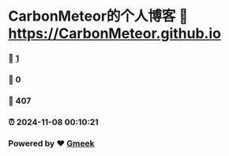 # CarbonMeteor的个人博客 :link: https://CarbonMeteor.github.io 
### :page_facing_up: [1](https://CarbonMeteor.github.io/tag.html) 
### :speech_balloon: 0 
### :hibiscus: 407 
### :alarm_clock: 2024-11-08 00:10:21 
### Powered by :heart: [Gmeek](https://github.com/Meekdai/Gmeek)
